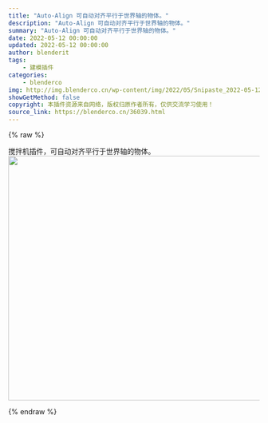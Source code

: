 ```yaml
---
title: "Auto-Align 可自动对齐平行于世界轴的物体。"
description: "Auto-Align 可自动对齐平行于世界轴的物体。"
summary: "Auto-Align 可自动对齐平行于世界轴的物体。"
date: 2022-05-12 00:00:00
updated: 2022-05-12 00:00:00
author: blenderit
tags: 
    - 建模插件
categories:
    - blenderco
img: http://img.blenderco.cn/wp-content/img/2022/05/Snipaste_2022-05-12_11-09-20.jpg
showGetMethod: false
copyright: 本插件资源来自网络，版权归原作者所有，仅供交流学习使用！
source_link: https://blenderco.cn/36039.html
---
```


{% raw %}
<p>搅拌机插件，可自动对齐平行于世界轴的物体。<img loading="lazy" class="alignnone size-full wp-image-36040" src="http://img.blenderco.cn/wp-content/img/2022/05/Snipaste_2022-05-12_11-09-20.jpg" alt="" width="580" height="490"></p>
<div style="display: none">blenderco</div>
{% endraw %}